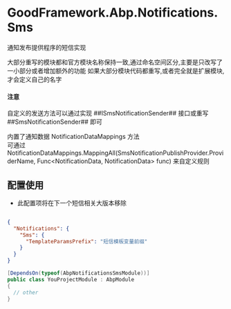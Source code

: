 # GoodFramework.Abp.Notifications.Sms

通知发布提供程序的短信实现

大部分重写的模块都和官方模块名称保持一致,通过命名空间区分,主要是只改写了一小部分或者增加额外的功能
如果大部分模块代码都重写,或者完全就是扩展模块,才会定义自己的名字

#### 注意

自定义的发送方法可以通过实现 ##ISmsNotificationSender## 接口或重写 ##SmsNotificationSender## 即可

内置了通知数据 NotificationDataMappings 方法  
可通过 NotificationDataMappings.MappingAll(SmsNotificationPublishProvider.ProviderName, Func<NotificationData, NotificationData> func) 来自定义规则


## 配置使用

* 此配置项将在下一个短信相关大版本移除

```json

{
  "Notifications": {
    "Sms": {
      "TemplateParamsPrefix": "短信模板变量前缀"
    }
  }
}

```

```csharp
[DependsOn(typeof(AbpNotificationsSmsModule))]
public class YouProjectModule : AbpModule
{
  // other
}
